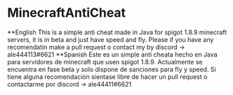 # MinecraftAntiCheat
**English
This is a simple anti cheat made in Java for spigot 1.8.9 minecraft servers, it is in beta and just have speed and fly. Please if you have any recomendatin make a pull request o contact my by discord -> ale444113#6621
**Spanish
Este es un simple anti cheata hecho en Java para servidores de minecraft que usen spigot 1.8.9. Actualmente se encuentra en fase beta y solo dispone de sanciones para fly y speed. Si tiene alguna recomendación sientase libre de hacer un pull request o contactarme por discord -> ale44411#6621
